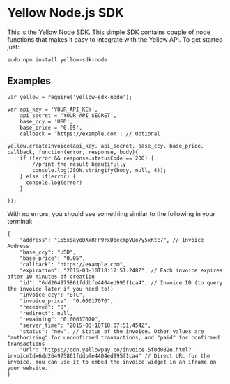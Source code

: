 Yellow Node.js SDK
=====================
This is the Yellow Node SDK. This simple SDK contains couple of node functions that makes it easy to integrate with the Yellow API. To get started just:
```
sudo npm install yellow-sdk-node
```

Examples
------------------
```
var yellow = require('yellow-sdk-node');

var api_key = 'YOUR_API_KEY',
    api_secret = 'YOUR_API_SECRET',
    base_ccy = 'USD',
    base_price = '0.05',
    callback = 'https://example.com'; // Optional

yellow.createInvoice(api_key, api_secret, base_ccy, base_price, callback, function(error, response, body){
    if (!error && response.statusCode == 200) {
        //print the result beautifully
        console.log(JSON.stringify(body, null, 4));
    } else if(error) {
      console.log(error)
    }

});
```
With no errors, you should see something similar to the following in your terminal:
```
{
    "address": "155xsayoDXxRFP9rxDoecmpVUo7y5xKtc7", // Invoice Address
    "base_ccy": "USD",
    "base_price": "0.05",
    "callback": "https://example.com",
    "expiration": "2015-03-10T18:17:51.248Z", // Each invoice expires after 10 minutes of creation
    "id": "6dd264975861fddbfe4404ed995f1ca4", // Invoice ID (to query the invoice later if you need to!)
    "invoice_ccy": "BTC",
    "invoice_price": "0.00017070",
    "received": "0",
    "redirect": null,
    "remaining": "0.00017070",
    "server_time": "2015-03-10T18:07:51.454Z",
    "status": "new", // Status of the invoice. Other values are "authorizing" for unconfirmed transactions, and "paid" for confirmed transactions
    "url": "https://cdn.yellowpay.co/invoice.5f0d082e.html?invoiceId=6dd264975861fddbfe4404ed995f1ca4" // Direct URL for the invoice. You can use it to embed the invoice widget in an iframe on your website.
}

```
